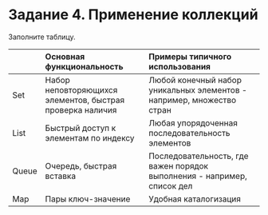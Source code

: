 # Задание 4. Применение коллекций

Заполните таблицу.

||Основная функциональность|Примеры типичного использования|
|:-----|:----------------------|:------------------------------------|
|Set|Набор неповторяющихся элементов, быстрая проверка наличия|Любой конечный набор уникальных элементов - например, множество стран|
|List|Быстрый доступ к элементам по индексу|Любая упорядоченная последовательность элементов|		
|Queue|Очередь, быстрая вставка|Последовательность, где важен порядок выполнения - например, список дел|		
|Map|Пары ключ-значение|Удобная каталогизация|		
